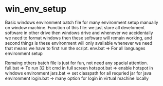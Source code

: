 # win_env_setup
Basic windows environment batch file for many environment setup manually on window machine. 
Function of this file: we just store all develoment software in other drive then windows drive and whenever 
we accidentally we need to format windows then these software will remain working, and second things is these environment will only 
available whenever we need that means we have to first run the script.
env.bat   => For all languages environment setup

Remaing others batch file is just for fun, not need any spacial attention.
full.bat  => To run 32 bit cmd in full screen
hotspot.bat => enable hotspot in windows environment
jars.bat  => set classpath for all requried jar for java environment
login.bat => many option for login in virtual machine locally
